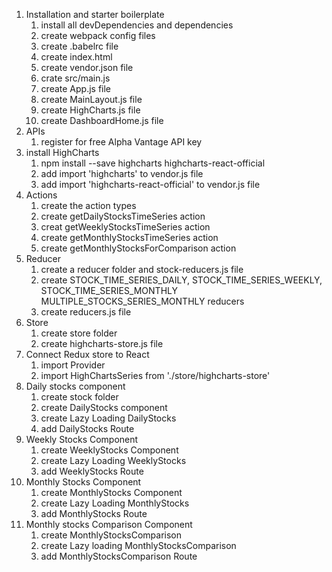 1. Installation and starter boilerplate
   1. install all devDependencies and dependencies
   2. create webpack config files
   3. create .babelrc file
   4. create index.html
   5. create vendor.json file
   6. crate src/main.js
   7. create App.js file
   8. create MainLayout.js file
   9. create HighCharts.js file
   10. create DashboardHome.js file
2. APIs
   1. register for free Alpha Vantage API key
3. install HighCharts
   1. npm install --save highcharts highcharts-react-official
   2. add import 'highcharts' to vendor.js file
   3. add import 'highcharts-react-official' to vendor.js file
4. Actions
   1. create the action types
   2. create getDailyStocksTimeSeries action
   3. creat getWeeklyStocksTimeSeries action
   4. create getMonthlyStocksTimeSeries action
   5. create getMonthlyStocksForComparison action
5. Reducer
   1. create a reducer folder and stock-reducers.js file
   2. create STOCK_TIME_SERIES_DAILY, STOCK_TIME_SERIES_WEEKLY, STOCK_TIME_SERIES_MONTHLY MULTIPLE_STOCKS_SERIES_MONTHLY reducers
   3. create reducers.js file
6. Store
   1. create store folder
   2. create highcharts-store.js file
7. Connect Redux store to React
   1. import Provider
   2. import HighChartsSeries from './store/highcharts-store'
8. Daily stocks component
   1. create stock folder
   2. create DailyStocks component
   3. create Lazy Loading DailyStocks
   4. add DailyStocks Route
9. Weekly Stocks Component
   1. create WeeklyStocks Component
   2. create Lazy Loading WeeklyStocks
   3. add WeeklyStocks Route
10. Monthly Stocks Component
    1. create MonthlyStocks Component
    2. create Lazy Loading MonthlyStocks
    3. add MonthlyStocks Route
11. Monthly stocks Comparison Component
    1. create MonthlyStocksComparison
    2. create Lazy loading MonthlyStocksComparison
    3. add MonthlyStocksComparison Route
